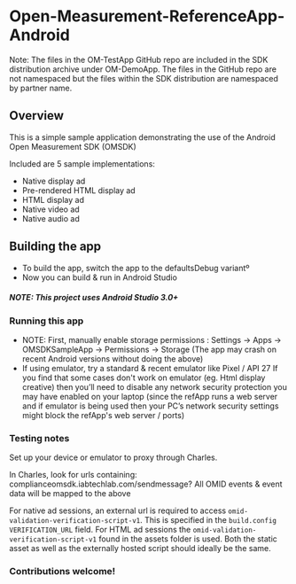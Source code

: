 # Open-Measurement-ReferenceApp-Android

Note: The files in the OM-TestApp GitHub repo are included in the SDK distribution archive under OM-DemoApp.
The files in the GitHub repo are not namespaced but the files within the SDK distribution are namespaced by partner name. 

## Overview
This is a simple sample application demonstrating the use of the Android Open Measurement SDK (OMSDK)

Included are 5 sample implementations:

* Native display ad
* Pre-rendered HTML display ad 
* HTML display ad
* Native video ad
* Native audio ad

## Building the app
- To build the app, switch the app to the defaultsDebug variantº
- Now you can build & run in Android Studio 

##### NOTE: This project uses Android Studio 3.0+

### Running this app
- NOTE: First, manually enable storage permissions : Settings -> Apps -> OMSDKSampleApp -> Permissions -> Storage
(The app may crash on recent Android versions without doing the above)
- If using emulator, try a standard & recent emulator like Pixel / API 27
  If you find that some cases don't work on emulator (eg. Html display creative) then you’ll need to disable any network security protection you may have enabled on your laptop (since the refApp runs a web server and if emulator is being used then your PC’s network security settings might block the refApp's web server / ports)

### Testing notes
Set up your device or emulator to proxy through Charles.

In Charles, look for urls containing: complianceomsdk.iabtechlab.com/sendmessage?
All OMID events & event data will be mapped to the above 

For native ad sessions, an external url is required to access `omid-validation-verification-script-v1`. This is specified in the 
`build.config` `VERIFICATION_URL` field. 
For HTML ad sessions the `omid-validation-verification-script-v1` found in the assets folder is used.
Both the static asset as well as the externally hosted script should ideally be the same.

### Contributions welcome!
